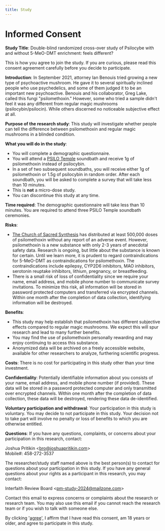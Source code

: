```yaml
---
title: Study
---
```


# Informed Consent

**Study Title**: Double-blind randomized cross-over study of Psilocybe with and without 5-MeO-DMT enrichment: feels different?

This is how you agree to join the study. If you are curious, please read this consent agreement carefully before you decide to participate.

**Introduction**: In September 2021, attorney Ian Benouis tried growing a new type of psychoactive mushroom.
He gave it to several spiritually inclined people who use psychedelics, and some of them judged it to be an important new psychoactive.
Benouis and his collaborator, Greg Lake, called this fungi "psilomethoxin."
However, some who tried a sample didn't feel it was any different from regular magic mushrooms (psilocybin/psilocin).
While others discerned no noticeable subjective effect at all.

**Purpose of the research study**: This study will investigate whether people can tell the difference between psilomethoxin and regular magic mushrooms in a blinded condition.

**What you will do in the study**:

- You will complete a demographic questionnaire.
- You will attend a [PSILO Temple](https://psilotemple.org) soundbath and receive 1g of psilomethoxin instead of psilocybin.
- In a set of two subsequent soundbaths, you will receive either 1g of psilomethoxin or 1.5g of psilocybin in random order. After each soundbath, you will be asked to complete a survey that will take less than 10 minutes.
- This is **not** a micro-dose study.
- You can discontinue this study at any time.

**Time required**: The demographic questionnaire will take less than 10 minutes. You are required to attend three PSILO Temple soundbath ceremonies.

**Risks**:

- [The Church of Sacred Synthesis](https://thesacredsynthesis.com/) has distributed at least 500,000 doses of psilomethoxin without any report of an adverse event. However, psilomethoxin is a new substance with only 2-3 years of anecdotal safety data. Research is ongoing, but little about the substance is known for certain. Until we learn more, it is prudent to regard contraindications for 5-MeO-DMT as contraindications for psilomethoxin. The contraindications include epilepsy, CYP2D6 inhibitors, MAO inhibitors, serotonin reuptake inhibitors, lithium, pregnancy, or breastfeeding.
- There is a small risk of loss of confidentiality since we require your name, email address, and mobile phone number to communicate survey invitations. To minimize this risk, all information will be stored in password protected computers and transferred via encrypted channels. Within one month after the completion of data collection, identifying information will be destroyed.

**Benefits**:
- This study may help establish that psilomethoxin has different subjective effects compared to regular magic mushrooms. We expect this will spur research and lead to many further benefits.
- You may find the use of psilomethoxin personally rewarding and may enjoy continuing to access this substance.
- Anonymized data will be archived on a freely accessible website, available for other researchers to analyze, furthering scientific progress.

**Costs**: There is no cost for participating in this study other than your time investment.

**Confidentiality**: Potentially identifiable information about you consists of your name, email address, and mobile phone number (if provided). These data will be stored in a password protected computer and only transmitted over encrypted channels. Within one month after the completion of data collection, these data will be destroyed, rendering these data de-identified.

**Voluntary participation and withdrawal**: Your participation in this study is voluntary. You may decide to not participate in this study. Your decision not to take part will involve no penalty or loss of benefits to which you are otherwise entitled.

**Questions**: If you have any questions, complaints, or concerns about your participation in this research, contact:

Joshua Pritikin \<[bro@joshuapritikin.com](mailto:bro@joshuapritikin.com)\>  
Mobile#: 458-272-3537

The researcher/study staff named above is the best person(s) to contact for questions about your participation in this study. If you have any general questions about your rights as a participant in this research, you may contact:

Interfaith Review Board \<[pm-study-2024@mailzone.com](mailto:pm-study-2024@mailzone.com)\>

Contact this email to express concerns or complaints about the research or research team. You may also use this email if you cannot reach the research team or if you wish to talk with someone else.

By clicking '[agree](https://m5cfqhrrgf6.typeform.com/to/kb6wCGyv)', I affirm that I have read this consent, am 18 years or older, and agree to participate in this study.
